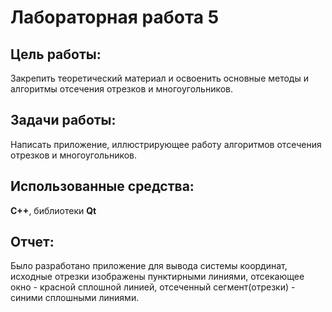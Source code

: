 # Лабораторная работа 5

## Цель работы:
Закрепить теоретический материал и освоенить основные методы и алгоритмы отсечения отрезков и многоугольников.

## Задачи работы:
Написать приложение, иллюстрирующее работу алгоритмов отсечения отрезков и многоугольников.

## Использованные средства:
**C++**, библиотеки **Qt**

## Отчет:
Было разработано приложение для вывода системы координат, исходные отрезки изображены пунктирными линиями, отсекающее окно - красной сплошной линией, отсеченный сегмент(отрезки) - синими сплошными линиями.
